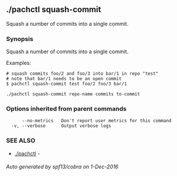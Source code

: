 ## ./pachctl squash-commit

Squash a number of commits into a single commit.

### Synopsis


Squash a number of commits into a single commit.

Examples:

	# squash commits foo/2 and foo/3 into bar/1 in repo "test"
	# note that bar/1 needs to be an open commit
	$ pachctl squash-commit test foo/2 foo/3 bar/1


```
./pachctl squash-commit repo-name commits to-commit
```

### Options inherited from parent commands

```
      --no-metrics   Don't report user metrics for this command
  -v, --verbose      Output verbose logs
```

### SEE ALSO
* [./pachctl](./pachctl.md)	 - 

###### Auto generated by spf13/cobra on 1-Dec-2016
